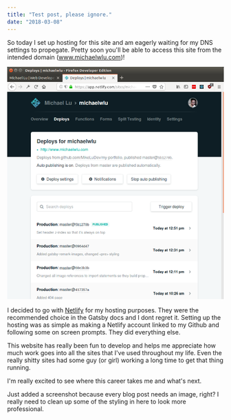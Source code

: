 ```yaml
---
title: "Test post, please ignore."
date: "2018-03-08"
---
```


So today I set up hosting for this site and am eagerly waiting for my DNS settings to propegate. Pretty soon you'll be able to access this site from the intended domain (www.michaelwlu.com)!

<img src="./netlify.png">

I decided to go with [Netlify](https://www.netlify.com/) for my hosting purposes. They were the recommended choice in the Gatsby docs and I dont regret it. Setting up the hosting was as simple as making a Netlify account linked to my Github and following some on screen prompts. They did everything else.

This website has really been fun to develop and helps me appreciate how much work goes into all the sites that I've used throughout my life. Even the really shitty sites had some guy (or girl) working a long time to get that thing running.

I'm really excited to see where this career takes me and what's next.

Just added a screenshot because every blog post needs an image, right? I really need to clean up some of the styling in here to look more professional.